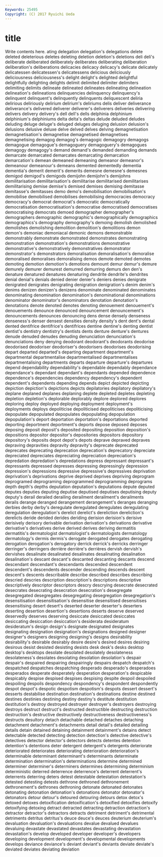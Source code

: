 ```yaml
---
Keywords: 25495 
Copyright: (C) 2017 Ryuichi Ueda
---
```


# title

Write contents here.
ating
delegation delegation's delegations delete deleted deleterious deletes deleting deletion deletion's
deletions deli deli's deliberate deliberated deliberately deliberates deliberating deliberation deliberation's
deliberations delicacies delicacy delicacy's delicate delicately delicatessen delicatessen's delicatessens delicious
deliciously deliciousness deliciousness's delight delight's delighted delightful delightfully delighting delights
delimit delimited delimiter delimiters delimiting delimits delineate delineated delineates delineating
delineation delineation's delineations delinquencies delinquency delinquency's delinquent delinquent's delinquently delinquents
deliquescent deliria delirious deliriously delirium delirium's deliriums delis deliver deliverance
deliverance's delivered deliverer deliverer's deliverers deliveries delivering delivers delivery delivery's
dell dell's dells delphinia delphinium delphinium's delphiniums delta delta's deltas
delude deluded deludes deluding deluge deluge's deluged deluges deluging delusion
delusion's delusions delusive deluxe delve delved delves delving demagnetisation demagnetisation's
demagnetise demagnetised demagnetises demagnetising demagog demagog's demagogic demagogry demagogs demagogue
demagogue's demagoguery demagoguery's demagogues demagogy demagogy's demand demand's demanded demanding
demands demarcate demarcated demarcates demarcating demarcation demarcation's demean demeaned demeaning
demeanor demeanor's demeanour demeanour's demeans demented dementedly dementia dementia's demerit
demerit's demerits demesne demesne's demesnes demigod demigod's demigods demijohn demijohn's
demijohns demilitarisation demilitarisation's demilitarise demilitarised demilitarises demilitarising demise demise's demised
demises demising demitasse demitasse's demitasses demo demo's demobilisation demobilisation's demobilise
demobilised demobilises demobilising democracies democracy democracy's democrat democrat's democratic democratically
democratisation democratisation's democratise democratised democratises democratising democrats demoed demographer demographer's
demographers demographic demographic's demographically demographics demographics's demography demography's demoing demolish
demolished demolishes demolishing demolition demolition's demolitions demon demon's demoniac demoniacal
demonic demons demonstrable demonstrably demonstrate demonstrated demonstrates demonstrating demonstration demonstration's
demonstrations demonstrative demonstrative's demonstratively demonstratives demonstrator demonstrator's demonstrators demoralisation demoralisation's
demoralise demoralised demoralises demoralising demos demote demoted demotes demoting demotion
demotion's demotions demount demur demur's demure demurely demurer demurest demurred
demurring demurs den den's denature denatured denatures denaturing dendrite dendrite's
dendrites denial denial's denials denied denier denier's deniers denies denigrate
denigrated denigrates denigrating denigration denigration's denim denim's denims denizen denizen's
denizens denominate denominated denominates denominating denomination denomination's denominational denominations denominator
denominator's denominators denotation denotation's denotations denote denoted denotes denoting denouement
denouement's denouements denounce denounced denouncement denouncement's denouncements denounces denouncing dens
dense densely denseness denseness's denser densest densities density density's dent
dent's dental dented dentifrice dentifrice's dentifrices dentine dentine's denting dentist
dentist's dentistry dentistry's dentists dents denture denture's dentures denude denuded
denudes denuding denunciation denunciation's denunciations deny denying deodorant deodorant's deodorants
deodorise deodorised deodoriser deodoriser's deodorisers deodorises deodorising depart departed departed's
departing department department's departmental departmentalise departmentalised departmentalises departmentalising departments departs
departure departure's departures depend dependability dependability's dependable dependably dependance dependance's
dependant dependant's dependants depended dependence dependence's dependencies dependency dependency's dependent
dependent's dependents depending depends depict depicted depicting depiction depiction's depictions
depicts depilatories depilatory depilatory's deplane deplaned deplanes deplaning deplete depleted
depletes depleting depletion depletion's deplorable deplorably deplore deplored deplores deploring
deploy deployed deploying deployment deployment's deployments deploys depoliticise depoliticised depoliticises
depoliticising depopulate depopulated depopulates depopulating depopulation depopulation's deport deportation deportation's
deportations deported deporting deportment deportment's deports depose deposed deposes deposing
deposit deposit's deposited depositing deposition deposition's depositions depositor depositor's depositories
depositors depository depository's deposits depot depot's depots deprave depraved depraves
depraving depravities depravity depravity's deprecate deprecated deprecates deprecating deprecation deprecation's
deprecatory depreciate depreciated depreciates depreciating depreciation depreciation's depredation depredation's depredations
depress depressant depressant's depressants depressed depresses depressing depressingly depression depression's
depressions depressive depressive's depressives deprivation deprivation's deprivations deprive deprived deprives
depriving deprogram deprogramed deprograming deprogrammed deprogramming deprograms depth depth's depths
deputation deputation's deputations depute deputed deputes deputies deputing deputise deputised
deputises deputising deputy deputy's derail derailed derailing derailment derailment's derailments
derails derange deranged derangement derangement's deranges deranging derbies derby derby's
deregulate deregulated deregulates deregulating deregulation deregulation's derelict derelict's dereliction dereliction's
derelicts deride derided derides deriding derision derision's derisive derisively derisory
derivable derivation derivation's derivations derivative derivative's derivatives derive derived derives
deriving dermatitis dermatitis's dermatologist dermatologist's dermatologists dermatology dermatology's dermis dermis's
derogate derogated derogates derogating derogation derogation's derogatory derrick derrick's derricks
derringer derringer's derringers derrière derrière's derrières dervish dervish's dervishes desalinate
desalinated desalinates desalinating desalination desalination's descant descant's descanted descanting descants
descend descendant descendant's descendants descended descendent descendent's descendents descender descending
descends descent descent's descents describable describe described describes describing descried
descries description description's descriptions descriptive descriptively descriptor descriptors descry descrying
desecrate desecrated desecrates desecrating desecration desecration's desegregate desegregated desegregates desegregating
desegregation desegregation's desensitisation desensitisation's desensitise desensitised desensitises desensitising desert desert's
deserted deserter deserter's deserters deserting desertion desertion's desertions deserts deserve
deserved deservedly deserves deserving desiccate desiccated desiccates desiccating desiccation desiccation's
desiderata desideratum desideratum's design design's designate designated designates designating designation
designation's designations designed designer designer's designers designing designing's designs desirability
desirability's desirable desirably desire desire's desired desires desiring desirous desist
desisted desisting desists desk desk's desks desktop desktop's desktops desolate
desolated desolately desolateness desolateness's desolates desolating desolation desolation's despair despair's
despaired despairing despairingly despairs despatch despatch's despatched despatches despatching desperado
desperado's desperadoes desperados desperate desperately desperation desperation's despicable despicably despise
despised despises despising despite despoil despoiled despoiling despoils despondency despondency's
despondent despondently despot despot's despotic despotism despotism's despots dessert dessert's
desserts destabilise destination destination's destinations destine destined destines destinies destining
destiny destiny's destitute destitution destitution's destroy destroyed destroyer destroyer's destroyers
destroying destroys destruct destruct's destructed destructible destructing destruction destruction's destructive
destructively destructiveness destructiveness's destructs desultory detach detachable detached detaches detaching
detachment detachment's detachments detail detail's detailed detailing details detain detained
detaining detainment detainment's detains detect detectable detected detecting detection detection's
detective detective's detectives detector detector's detectors detects detentes detention detention's
detentions deter detergent detergent's detergents deteriorate deteriorated deteriorates deteriorating deterioration
deterioration's determinable determinant determinant's determinants determinate determination determination's determinations determine
determined determiner determiner's determiners determines determining determinism deterministic deterred deterrence
deterrence's deterrent deterrent's deterrents deterring deters detest detestable detestation detestation's
detested detesting detests dethrone dethroned dethronement dethronement's dethrones dethroning detonate
detonated detonates detonating detonation detonation's detonations detonator detonator's detonators detour
detour's detoured detouring detours detox detox's detoxed detoxes detoxification detoxification's
detoxified detoxifies detoxify detoxifying detoxing detract detracted detracting detraction detraction's
detractor detractor's detractors detracts detriment detriment's detrimental detriments detritus detritus's
deuce deuce's deuces deuterium deuterium's devaluation devaluation's devaluations devalue devalued
devalues devaluing devastate devastated devastates devastating devastation devastation's develop developed
developer developer's developers developing development development's developmental developments develops deviance
deviance's deviant deviant's deviants deviate deviate's deviated deviates deviating deviation
